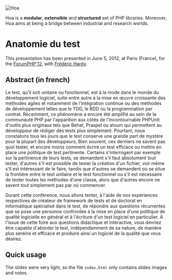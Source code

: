 ![Hoa](http://hoa-project.net/Media/Image/Hoa_small.png)

Hoa is a **modular**, **extensible** and **structured** set of PHP libraries.
Moreover, Hoa aims at being a bridge between industrial and research worlds.

# Anatomie du test

This presentation has been presented in June 5, 2012, at Paris (France), for the
[ForumPHP'12](http://afup.org/pages/forumphp2012/), with [Frédéric
Hardy](https://twitter.com/mageekguy).

## Abstract (in french)

Le test, qu'il soit unitaire ou fonctionnel, est à la mode dans le monde du
développement logiciel, suite entre autre à la mise en œuvre croissante des
méthodes agiles et notamment de l'intégration continue ou des méthodes de
développement telles que le TDD, le BDD ou la programmation par contrat.
Récemment, ce phénomène a encore été amplifié au sein de la communauté PHP par
l'apparition aux côtés de l'incontournable PHPUnit d'outils plus originaux tels
que Behat, Praspel ou atoum qui permettent au développeur de rédiger des tests
plus simplement. Pourtant, nous constatons tous les jours que le test conserve
une grande part de mystère pour la plupart des développeurs, Bien souvent, ces
derniers ne savent pas quoi tester, et encore moins comment écrire un test
efficace ou mettre en place une politique de test pertinente. Certains
s'interrogent par exemple sur la pertinence de leurs tests, se demandent s'il
faut absolument tout tester, d'autres s'il est possible de tester la création
d'un fichier, voir même s'il est intéressant de le faire, tandis que d'autres se
demandent où se situe la frontière entre le test unitaire et le test fonctionnel
ou s'il est nécessaire de tester toutes les méthodes d'une classe, alors que
d'autres encore ne savent tout simplement pas par où commencer.

Durant cette conférence, nous allons tenter, à l'aide de nos expériences
respectives de créateur de framework de tests et de doctorat en informatique
spécialisé dans le test, de répondre aux questions récurrentes que se pose une
personne confrontée à la mise en place d'une politique de qualité logicielle en
général et à l'écriture d'un test logiciel en particulier. À l'issue de cette
foire aux questions didactique et interactive, vous devriez être capable
d'aborder le test, indépendamment de sa nature, de manière plus sereine et
efficace et produire ainsi un logiciel de la qualité que vous désirez.

## Quick usage

The slides were very light, so the file `index.html` only contains slides images
and notes.